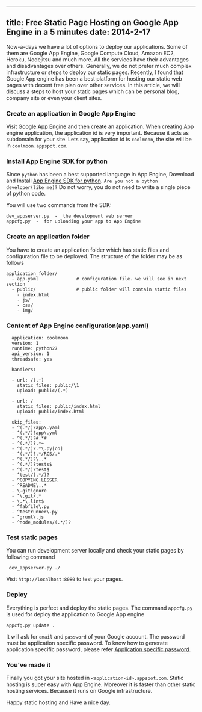 ----
title: Free Static Page Hosting on Google App Engine in a 5 minutes
date:   2014-2-17
----

Now-a-days we have a lot of options to deploy our applications. Some of them are
Google App Engine, Google Compute Cloud, Amazon EC2, Heroku, Nodejitsu and much more.
All the services have their advantages and disadvantages over others. Generally,
we do not prefer much complex infrastructure or steps to deploy our static pages.
Recently, I found that Google App engine has been a best platform for hosting our
static web pages with decent free plan over other services. In this article,
we will discuss a steps to host your static pages which can be personal blog, company site or even your client sites.

### Create an application in Google App Engine

Visit [Google App Engine](http://appengine.google.com) and then create an application.
When creating App engine application, the application id is very important. Because
it acts as subdomain for your site. Lets say, application id is `coolmoon`, the site
will be in `coolmoon.appspot.com`.

### Install App Engine SDK for python

Since `python` has been a best supported language in App Engine, Download and Install
[App Engine SDK for python](https://developers.google.com/appengine/downloads#Google_App_Engine_SDK_for_Python). `Are you not a python developer(like me)?` Do not worry, you do not need to write a single piece of python code.

You will use two commands from the SDK:

    dev_appserver.py  -  the development web server
    appcfg.py  -  for uploading your app to App Engine


### Create an application folder

You have to create an application folder which has static files and configuration file to be deployed.
The structure of the folder may be as follows

    application_folder/
      - app.yaml              # configuration file. we will see in next section
      - public/               # public folder will contain static files
        - index.html
        - js/
        - css/
        - img/

### Content of App Engine configuration(app.yaml)

      application: coolmoon
      version: 1
      runtime: python27
      api_version: 1
      threadsafe: yes

      handlers:

      - url: /(.+)
        static_files: public/\1
        upload: public/(.*)

      - url: /
        static_files: public/index.html
        upload: public/index.html

      skip_files:
      - ^(.*/)?app\.yaml
      - ^(.*/)?app\.yml
      - ^(.*/)?#.*#
      - ^(.*/)?.*~
      - ^(.*/)?.*\.py[co]
      - ^(.*/)?.*/RCS/.*
      - ^(.*/)?\..*
      - ^(.*/)?tests$
      - ^(.*/)?test$
      - ^test/(.*/)?
      - ^COPYING.LESSER
      - ^README\..*
      - \.gitignore
      - ^\.git/.*
      - \.*\.lint$
      - ^fabfile\.py
      - ^testrunner\.py
      - ^grunt\.js
      - ^node_modules/(.*/)?


### Test static pages

You can run development server locally and check your static pages by following command

     dev_appserver.py ./

Visit `http://localhost:8080` to test your pages.

### Deploy

Everything is perfect and deploy the static pages. The command `appcfg.py` is used for deploy the application to Google App engine

    appcfg.py update .

It will ask for `email` and `password` of your Google account. The password must be
application specific password. To know how to generate application specific password,
please refer [Application specific password](https://support.google.com/accounts/answer/185833?hl=en).

### You've made it

Finally you got your site hosted in `<application-id>.appspot.com`.
Static hosting is super easy with App Engine. Moreover it is faster than other static
hosting services. Because it runs on Google infrastructure.


Happy static hosting and Have a nice day.






